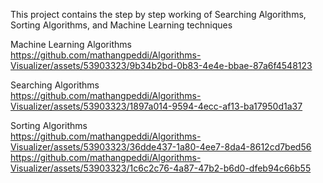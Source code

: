 This project contains the step by step working of Searching Algorithms, Sorting Algorithms, and Machine Learning techniques

Machine Learning Algorithms <br>
https://github.com/mathangpeddi/Algorithms-Visualizer/assets/53903323/9b34b2bd-0b83-4e4e-bbae-87a6f4548123

Searching Algorithms <br>
https://github.com/mathangpeddi/Algorithms-Visualizer/assets/53903323/1897a014-9594-4ecc-af13-ba17950d1a37

Sorting Algorithms <br>
https://github.com/mathangpeddi/Algorithms-Visualizer/assets/53903323/36dde437-1a80-4ee7-8da4-8612cd7bed56
<br>
https://github.com/mathangpeddi/Algorithms-Visualizer/assets/53903323/1c6c2c76-4a87-47b2-b6d0-dfeb94c66b55







